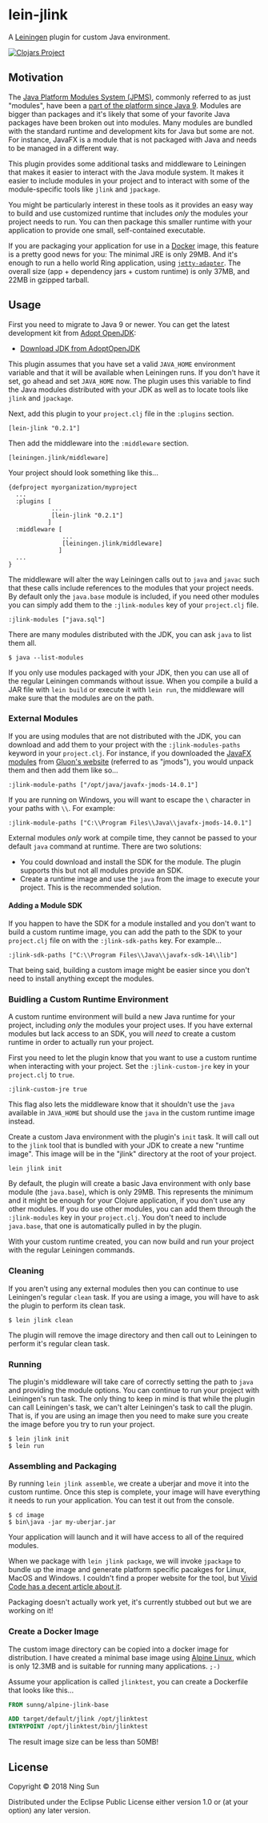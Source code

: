 # lein-jlink

A [Leiningen][0] plugin for custom Java environment.

[![Clojars Project](https://img.shields.io/clojars/v/lein-jlink.svg)](https://clojars.org/lein-jlink)

## Motivation

The [Java Platform Modules System (JPMS)][1], commonly referred to as just "modules",  have been a [part of the platform since Java 9][2]. Modules are bigger than packages and it's likely that some of your favorite Java packages have been broken out into modules. Many modules are bundled with the standard runtime and development kits for Java but some are not. For instance, JavaFX is a module that is not packaged with Java and needs to be managed in a different way.

This plugin provides some additional tasks and middleware to Leiningen that makes it easier to interact with the Java module system. It makes it easier to include modules in your project and to interact with some of the module-specific tools like `jlink` and `jpackage`.

You might be particularly interest in these tools as it provides an easy way to build and use customized runtime that includes _only_ the modules your project needs to run. You can then package this smaller runtime with your application to provide one small, self-contained executable.

If you are packaging your application for use in a [Docker][3] image, this feature is a pretty good news for you: The minimal JRE is only 29MB. And it's enough to run a hello world Ring application, using [`jetty-adapter`][4]. The overall size (app + dependency jars + custom runtime) is only 37MB, and 22MB in gzipped tarball.

## Usage

First you need to migrate to Java 9 or newer. You can get the latest development kit from [Adopt OpenJDK][5]:

+ [Download JDK from AdoptOpenJDK](https://adoptopenjdk.net/)

This plugin assumes that you have set a valid `JAVA_HOME` environment variable and that it will be available when Leiningen runs. If you don't have it set, go ahead and set `JAVA_HOME` now. The plugin uses this variable to find the Java modules distributed with your JDK as well as to locate tools like `jlink` and `jpackage`.

Next, add this plugin to your `project.clj` file in the `:plugins` section.

    [lein-jlink "0.2.1"]
    
Then add the middleware into the `:middleware` section.

    [leiningen.jlink/middleware]
    
Your project should look something like this...

    {defproject myorganization/myproject
      ...
      :plugins [
                ...
                [lein-jlink "0.2.1"]
               ]
      :middleware [
                   ...
                   [leiningen.jlink/middleware]
                  ]
      ...
    }
    
The middleware will alter the way Leiningen calls out to `java` and `javac` such that these calls include references to the modules that your project needs. By default only the `java.base` module is included, if you need other modules you can simply add them to the `:jlink-modules` key of your `project.clj` file.

    :jlink-modules ["java.sql"]
    
There are many modules distributed with the JDK, you can ask `java` to list them all.

    $ java --list-modules
    
If you only use modules packaged with your JDK, then you can use all of the regular Leiningen commands without issue. When you compile a build a JAR file with `lein build` or execute it with `lein run`, the middleware will make sure that the modules are on the path.
    
### External Modules

If you are using modules that are not distributed with the JDK, you can download and add them to your project with the `:jlink-modules-paths` keyword in your `project.clj`. For instance, if you downloaded the [JavaFX modules][6] from [Gluon's website][7] (referred to as "jmods"), you would unpack them and then  add them like so...

    :jlink-module-paths ["/opt/java/javafx-jmods-14.0.1"]
    
If you are running on Windows, you will want to escape the `\` character in your paths with `\\`. For example:

    :jlink-module-paths ["C:\\Program Files\\Java\\javafx-jmods-14.0.1"]
    
External modules _only_ work at compile time, they cannot be passed to your default `java` command at runtime. There are two solutions:

+ You could download and install the SDK for the module. The plugin supports this but not all modules provide an SDK.
+ Create a runtime image and use the `java` from the image to execute your project. This is the recommended solution.

#### Adding a Module SDK

If you happen to have the SDK for a module installed and you don't want to build a custom runtime image, you can add the path to the SDK to your `project.clj` file on with the `:jlink-sdk-paths` key. For example...

    :jlink-sdk-paths ["C:\\Program Files\\Java\\javafx-sdk-14\\lib"]
    
That being said, building a custom image might be easier since you don't need to install anything except the modules.
    
### Buidling a Custom Runtime Environment

A custom runtime environment will build a new Java runtime for your project, including _only_ the modules your project uses. If you have external modules but lack access to an SDK, you will _need_ to create a custom runtime in order to actually run your project.

First you need to let the plugin know that you want to use a custom runtime when interacting with your project. Set the `:jlink-custom-jre` key in your `project.clj` to `true`.

    :jlink-custom-jre true
    
This flag also lets the middleware know that it shouldn't use the `java` available in `JAVA_HOME` but should use the `java` in the custom runtime image instead.

Create a custom Java environment with the plugin's `init` task. It will call out to the `jlink` tool that is bundled with your JDK to create a new "runtime image". This image will be in the "jlink" directory at the root of your project.

    lein jlink init

By default, the plugin will create a basic Java environment with only base module (the `java.base`), which is only 29MB. This represents the minimum and it might be enough for your Clojure application, if you don't use any other modules. If you do use other modules, you can add them through the `:jlink-modules` key in your `project.clj`. You don't need to include `java.base`, that one is automatically pulled in by the plugin.

With your custom runtime created, you can now build and run your project with the regular Leiningen commands.

### Cleaning

If you aren't using any external modules then you can continue to use Leiningen's regular `clean` task. If you are using a image, you will have to ask the plugin to perform its clean task.

    $ lein jlink clean
    
The plugin will remove the image directory and then call out to Leiningen to perform it's regular clean task.

### Running

The plugin's middleware will take care of correctly setting the path to `java` and providing the module options. You can continue to run your project with Leiningen's run task. The only thing to keep in mind is that while the plugin can call Leiningen's task, we can't alter Leiningen's task to call the plugin. That is, if you are using an image then you need to make sure you create the image before you try to run your project.

    $ lein jlink init
    $ lein run


### Assembling and Packaging

By running `lein jlink assemble`, we create a uberjar and move it into the custom runtime. Once this step is complete, your image will have everything it needs to run your application. You can test it out from the console.

    $ cd image
    $ bin\java -jar my-uberjar.jar
    
Your application will launch and it will have access to all of the required modules.

When we package with `lein jlink package`, we will invoke `jpackage` to bundle up the image and generate platform specific pacakges for Linux, MacOS and Windows. I couldn't find a proper website for the tool, but [Vivid Code has a decent article about it][8].

Packaging doesn't actually work yet, it's currently stubbed out but we are working on it!

### Create a Docker Image

The custom image directory can be copied into a docker image for distribution. I have created a minimal base image
using [Alpine Linux][9], which is only 12.3MB and is suitable for running many applications. `;-)`

Assume your application is called `jlinktest`, you can create a Dockerfile that looks like this...

```Dockerfile
FROM sunng/alpine-jlink-base

ADD target/default/jlink /opt/jlinktest
ENTRYPOINT /opt/jlinktest/bin/jlinktest
```

The result image size can be less than 50MB!

## License

Copyright © 2018 Ning Sun

Distributed under the Eclipse Public License either version 1.0 or (at
your option) any later version.

[0]: https://leiningen.org/
[1]: https://www.oracle.com/corporate/features/understanding-java-9-modules.html
[2]: https://openjdk.java.net/projects/jigsaw/quick-start
[3]: https://www.docker.com/
[4]: https://github.com/sunng87/ring-jetty9-adapter
[5]: https://adoptopenjdk.net/
[6]: https://openjfx.io/
[7]: https://gluonhq.com/products/javafx/
[8]: https://vividcode.io/package-java-applications-using-jpackage-in-jdk-14/
[9]: https://github.com/sunng87/alpine-jlink-base
